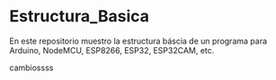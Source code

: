 # Estructura_Basica
En este repositorio muestro la estructura báscia de un programa para Arduino, NodeMCU, ESP8266, ESP32, ESP32CAM, etc.

cambiossss
